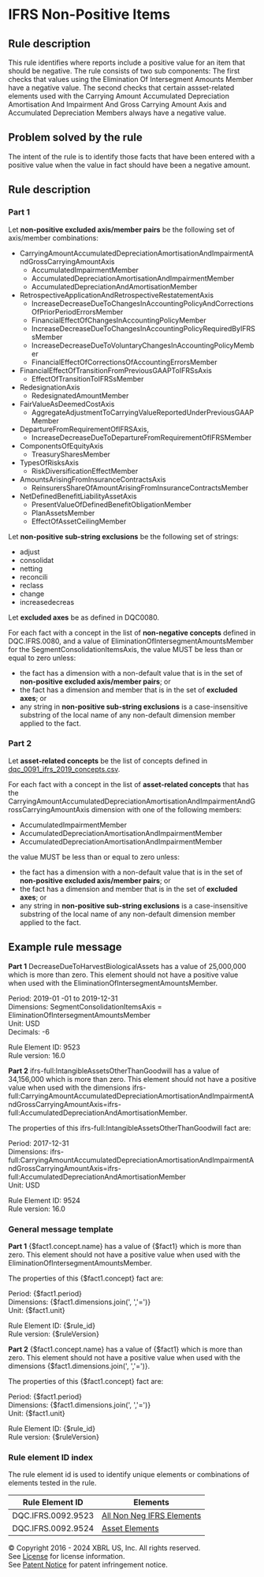 # IFRS Non-Positive Items  

## Rule description

This rule identifies where reports include a positive value for an item that should be negative.  The rule consists of two sub components: The first checks that values using the Elimination Of Intersegment Amounts Member have a negative value. The second checks that certain assset-related elements used with the Carrying Amount Accumulated Depreciation Amortisation And Impairment And Gross Carrying Amount Axis and Accumulated Depreciation Members always have a negative value.


## Problem solved by the rule
The intent of the rule is to identify those facts that have been entered with a positive value when the value in fact should have been a negative amount.

## Rule description 

### Part 1

Let **non-positive excluded axis/member pairs** be the following set of axis/member combinations:

* CarryingAmountAccumulatedDepreciationAmortisationAndImpairmentAndGrossCarryingAmountAxis
    * AccumulatedImpairmentMember
    * AccumulatedDepreciationAmortisationAndImpairmentMember
    * AccumulatedDepreciationAndAmortisationMember
* RetrospectiveApplicationAndRetrospectiveRestatementAxis
    * IncreaseDecreaseDueToChangesInAccountingPolicyAndCorrectionsOfPriorPeriodErrorsMember
    * FinancialEffectOfChangesInAccountingPolicyMember
    * IncreaseDecreaseDueToChangesInAccountingPolicyRequiredByIFRSsMember
    * IncreaseDecreaseDueToVoluntaryChangesInAccountingPolicyMember
    * FinancialEffectOfCorrectionsOfAccountingErrorsMember
* FinancialEffectOfTransitionFromPreviousGAAPToIFRSsAxis
    * EffectOfTransitionToIFRSsMember
* RedesignationAxis
    * RedesignatedAmountMember
* FairValueAsDeemedCostAxis
    * AggregateAdjustmentToCarryingValueReportedUnderPreviousGAAPMember
* DepartureFromRequirementOfIFRSAxis,
    * IncreaseDecreaseDueToDepartureFromRequirementOfIFRSMember
* ComponentsOfEquityAxis
    * TreasurySharesMember
* TypesOfRisksAxis
    * RiskDiversificationEffectMember
* AmountsArisingFromInsuranceContractsAxis
    * ReinsurersShareOfAmountArisingFromInsuranceContractsMember
* NetDefinedBenefitLiabilityAssetAxis
    * PresentValueOfDefinedBenefitObligationMember
    * PlanAssetsMember
    * EffectOfAssetCeilingMember

Let **non-positive sub-string exclusions** be the following set of strings:

* adjust
* consolidat
* netting
* reconcili
* reclass
* change
* increasedecreas

Let **excluded axes** be as defined in DQC0080.

For each fact with a concept in the list of **non-negative concepts** defined in DQC.IFRS.0080, and a value of EliminationOfIntersegmentAmountsMember for the SegmentConsolidationItemsAxis, the value MUST be less than or equal to zero unless:

* the fact has a dimension with a non-default value that is in the set of **non-positive excluded axis/member pairs**; or
* the fact has a dimension and member that is in the set of **excluded axes**; or 
* any string in **non-positive sub-string exclusions** is a case-insensitive substring of the local name of any non-default dimension member applied to the fact.

### Part 2

Let **asset-related concepts** be the list of concepts defined in [dqc_0091_ifrs_2019_concepts.csv](https://github.com/DataQualityCommittee/dqc_us_rules/blob/master/dqc_us_rules/resources/DQC_IFRS_0091/dqc_0091_ifrs_2019_concepts.csv).

For each fact with a concept in the list of **asset-related concepts** that has the CarryingAmountAccumulatedDepreciationAmortisationAndImpairmentAndGrossCarryingAmountAxis dimension with one of the following members:

* AccumulatedImpairmentMember
* AccumulatedDepreciationAmortisationAndImpairmentMember
* AccumulatedDepreciationAmortisationAndImpairmentMember

the value MUST be less than or equal to zero unless:

* the fact has a dimension with a non-default value that is in the set of **non-positive excluded axis/member pairs**; or
* the fact has a dimension and member that is in the set of **excluded axes**; or
* any string in **non-positive sub-string exclusions** is a case-insensitive substring of the local name of any non-default dimension member applied to the fact.

## Example rule message
**Part 1**
DecreaseDueToHarvestBiologicalAssets has a value of 25,000,000 which is more than zero. This element should not have a positive value when used with the EliminationOfIntersegmentAmountsMember. 

Period: 2019-01 -01 to 2019-12-31  
Dimensions: SegmentConsolidationItemsAxis = EliminationOfIntersegmentAmountsMember  
Unit: USD  
Decimals: -6

Rule Element ID: 9523  
Rule version: 16.0

**Part 2**
ifrs-full:IntangibleAssetsOtherThanGoodwill has a value of 34,156,000 which is more than zero. This element should not have a positive value when used with the dimensions ifrs-full:CarryingAmountAccumulatedDepreciationAmortisationAndImpairmentAndGrossCarryingAmountAxis=ifrs-full:AccumulatedDepreciationAndAmortisationMember.

The properties of this ifrs-full:IntangibleAssetsOtherThanGoodwill fact are:

Period: 2017-12-31  
Dimensions: ifrs-full:CarryingAmountAccumulatedDepreciationAmortisationAndImpairmentAndGrossCarryingAmountAxis=ifrs-full:AccumulatedDepreciationAndAmortisationMember  
Unit: USD

Rule Element ID: 9524  
Rule version: 16.0 

### General message template
**Part 1**
{$fact1.concept.name} has a value of {$fact1} which is more than zero. This element should not have a positive value when used with the EliminationOfIntersegmentAmountsMember. 

The properties of this {$fact1.concept} fact are:

Period: {$fact1.period}  
Dimensions: {$fact1.dimensions.join(', ','=')}  
Unit: {$fact1.unit}

Rule Element ID: {$rule_id}  
Rule version: {$ruleVersion}

**Part 2**
{$fact1.concept.name} has a value of {$fact1} which is more than zero. This element should not have a positive value when used with the dimensions {$fact1.dimensions.join(', ','=')}. 

The properties of this {$fact1.concept} fact are:

Period: {$fact1.period}  
Dimensions: {$fact1.dimensions.join(', ','=')}  
Unit: {$fact1.unit}

Rule Element ID: {$rule_id}  
Rule version: {$ruleVersion}

### Rule element ID index
The rule element id is used to identify unique elements or combinations of elements tested in the rule.

|Rule Element ID|Elements|  
|--------|--------|  
|DQC.IFRS.0092.9523|[All Non Neg IFRS Elements](../DQC_IFRS_0080/DQC_0080_ListOfElements.xlsx?raw=true)| 
|DQC.IFRS.0092.9524|[Asset Elements](https://github.com/DataQualityCommittee/dqc_us_rules/blob/master/dqc_us_rules/resources/DQC_IFRS_0091/dqc_0091_ifrs_2018_concepts.csv)|

© Copyright 2016 - 2024 XBRL US, Inc. All rights reserved.   
See [License](https://xbrl.us/dqc-license) for license information.  
See [Patent Notice](https://xbrl.us/dqc-patent) for patent infringement notice.  
